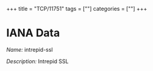 +++
title = "TCP/11751"
tags = [""]
categories = [""]
+++

# IANA Data

_Name:_ intrepid-ssl

_Description:_ Intrepid SSL

